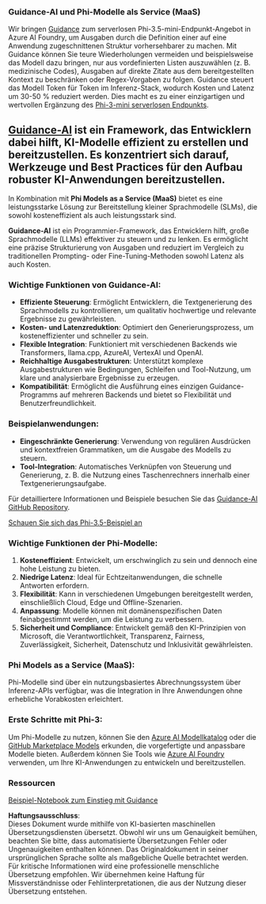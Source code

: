### Guidance-AI und Phi-Modelle als Service (MaaS)
Wir bringen [Guidance](https://github.com/guidance-ai/guidance) zum serverlosen Phi-3.5-mini-Endpunkt-Angebot in Azure AI Foundry, um Ausgaben durch die Definition einer auf eine Anwendung zugeschnittenen Struktur vorhersehbarer zu machen. Mit Guidance können Sie teure Wiederholungen vermeiden und beispielsweise das Modell dazu bringen, nur aus vordefinierten Listen auszuwählen (z. B. medizinische Codes), Ausgaben auf direkte Zitate aus dem bereitgestellten Kontext zu beschränken oder Regex-Vorgaben zu folgen. Guidance steuert das Modell Token für Token im Inferenz-Stack, wodurch Kosten und Latenz um 30-50 % reduziert werden. Dies macht es zu einer einzigartigen und wertvollen Ergänzung des [Phi-3-mini serverlosen Endpunkts](https://aka.ms/try-phi3.5mini).

## [**Guidance-AI**](https://github.com/guidance-ai/guidance) ist ein Framework, das Entwicklern dabei hilft, KI-Modelle effizient zu erstellen und bereitzustellen. Es konzentriert sich darauf, Werkzeuge und Best Practices für den Aufbau robuster KI-Anwendungen bereitzustellen.

In Kombination mit **Phi Models as a Service (MaaS)** bietet es eine leistungsstarke Lösung zur Bereitstellung kleiner Sprachmodelle (SLMs), die sowohl kosteneffizient als auch leistungsstark sind.

**Guidance-AI** ist ein Programmier-Framework, das Entwicklern hilft, große Sprachmodelle (LLMs) effektiver zu steuern und zu lenken. Es ermöglicht eine präzise Strukturierung von Ausgaben und reduziert im Vergleich zu traditionellen Prompting- oder Fine-Tuning-Methoden sowohl Latenz als auch Kosten.

### Wichtige Funktionen von Guidance-AI:
- **Effiziente Steuerung**: Ermöglicht Entwicklern, die Textgenerierung des Sprachmodells zu kontrollieren, um qualitativ hochwertige und relevante Ergebnisse zu gewährleisten.
- **Kosten- und Latenzreduktion**: Optimiert den Generierungsprozess, um kosteneffizienter und schneller zu sein.
- **Flexible Integration**: Funktioniert mit verschiedenen Backends wie Transformers, llama.cpp, AzureAI, VertexAI und OpenAI.
- **Reichhaltige Ausgabestrukturen**: Unterstützt komplexe Ausgabestrukturen wie Bedingungen, Schleifen und Tool-Nutzung, um klare und analysierbare Ergebnisse zu erzeugen.
- **Kompatibilität**: Ermöglicht die Ausführung eines einzigen Guidance-Programms auf mehreren Backends und bietet so Flexibilität und Benutzerfreundlichkeit.

### Beispielanwendungen:
- **Eingeschränkte Generierung**: Verwendung von regulären Ausdrücken und kontextfreien Grammatiken, um die Ausgabe des Modells zu steuern.
- **Tool-Integration**: Automatisches Verknüpfen von Steuerung und Generierung, z. B. die Nutzung eines Taschenrechners innerhalb einer Textgenerierungsaufgabe.

Für detailliertere Informationen und Beispiele besuchen Sie das [Guidance-AI GitHub Repository](https://github.com/guidance-ai/guidance).

[Schauen Sie sich das Phi-3.5-Beispiel an](../../../../../code/01.Introduce/guidance.ipynb)

### Wichtige Funktionen der Phi-Modelle:
1. **Kosteneffizient**: Entwickelt, um erschwinglich zu sein und dennoch eine hohe Leistung zu bieten.
2. **Niedrige Latenz**: Ideal für Echtzeitanwendungen, die schnelle Antworten erfordern.
3. **Flexibilität**: Kann in verschiedenen Umgebungen bereitgestellt werden, einschließlich Cloud, Edge und Offline-Szenarien.
4. **Anpassung**: Modelle können mit domänenspezifischen Daten feinabgestimmt werden, um die Leistung zu verbessern.
5. **Sicherheit und Compliance**: Entwickelt gemäß den KI-Prinzipien von Microsoft, die Verantwortlichkeit, Transparenz, Fairness, Zuverlässigkeit, Sicherheit, Datenschutz und Inklusivität gewährleisten.

### Phi Models as a Service (MaaS):
Phi-Modelle sind über ein nutzungsbasiertes Abrechnungssystem über Inferenz-APIs verfügbar, was die Integration in Ihre Anwendungen ohne erhebliche Vorabkosten erleichtert.

### Erste Schritte mit Phi-3:
Um Phi-Modelle zu nutzen, können Sie den [Azure AI Modellkatalog](https://ai.azure.com/explore/models) oder die [GitHub Marketplace Models](https://github.com/marketplace/models) erkunden, die vorgefertigte und anpassbare Modelle bieten. Außerdem können Sie Tools wie [Azure AI Foundry](https://ai.azure.com) verwenden, um Ihre KI-Anwendungen zu entwickeln und bereitzustellen.

### Ressourcen
[Beispiel-Notebook zum Einstieg mit Guidance](../../../../../code/01.Introduce/guidance.ipynb)

**Haftungsausschluss**:  
Dieses Dokument wurde mithilfe von KI-basierten maschinellen Übersetzungsdiensten übersetzt. Obwohl wir uns um Genauigkeit bemühen, beachten Sie bitte, dass automatisierte Übersetzungen Fehler oder Ungenauigkeiten enthalten können. Das Originaldokument in seiner ursprünglichen Sprache sollte als maßgebliche Quelle betrachtet werden. Für kritische Informationen wird eine professionelle menschliche Übersetzung empfohlen. Wir übernehmen keine Haftung für Missverständnisse oder Fehlinterpretationen, die aus der Nutzung dieser Übersetzung entstehen.
